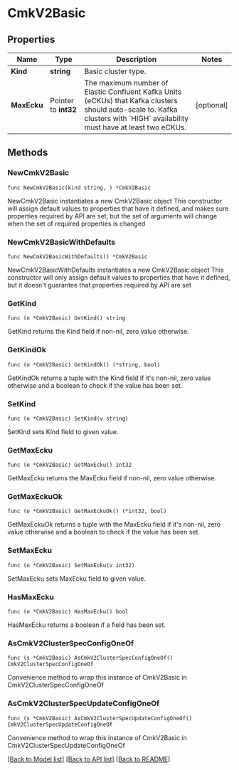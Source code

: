 # CmkV2Basic

## Properties

Name | Type | Description | Notes
------------ | ------------- | ------------- | -------------
**Kind** | **string** | Basic cluster type.  | 
**MaxEcku** | Pointer to **int32** | The maximum number of Elastic Confluent Kafka Units (eCKUs) that Kafka clusters should auto-scale to. Kafka clusters with &#x60;HIGH&#x60; availability must have at least two eCKUs.  | [optional] 

## Methods

### NewCmkV2Basic

`func NewCmkV2Basic(kind string, ) *CmkV2Basic`

NewCmkV2Basic instantiates a new CmkV2Basic object
This constructor will assign default values to properties that have it defined,
and makes sure properties required by API are set, but the set of arguments
will change when the set of required properties is changed

### NewCmkV2BasicWithDefaults

`func NewCmkV2BasicWithDefaults() *CmkV2Basic`

NewCmkV2BasicWithDefaults instantiates a new CmkV2Basic object
This constructor will only assign default values to properties that have it defined,
but it doesn't guarantee that properties required by API are set

### GetKind

`func (o *CmkV2Basic) GetKind() string`

GetKind returns the Kind field if non-nil, zero value otherwise.

### GetKindOk

`func (o *CmkV2Basic) GetKindOk() (*string, bool)`

GetKindOk returns a tuple with the Kind field if it's non-nil, zero value otherwise
and a boolean to check if the value has been set.

### SetKind

`func (o *CmkV2Basic) SetKind(v string)`

SetKind sets Kind field to given value.


### GetMaxEcku

`func (o *CmkV2Basic) GetMaxEcku() int32`

GetMaxEcku returns the MaxEcku field if non-nil, zero value otherwise.

### GetMaxEckuOk

`func (o *CmkV2Basic) GetMaxEckuOk() (*int32, bool)`

GetMaxEckuOk returns a tuple with the MaxEcku field if it's non-nil, zero value otherwise
and a boolean to check if the value has been set.

### SetMaxEcku

`func (o *CmkV2Basic) SetMaxEcku(v int32)`

SetMaxEcku sets MaxEcku field to given value.

### HasMaxEcku

`func (o *CmkV2Basic) HasMaxEcku() bool`

HasMaxEcku returns a boolean if a field has been set.


### AsCmkV2ClusterSpecConfigOneOf

`func (s *CmkV2Basic) AsCmkV2ClusterSpecConfigOneOf() CmkV2ClusterSpecConfigOneOf`

Convenience method to wrap this instance of CmkV2Basic in CmkV2ClusterSpecConfigOneOf

### AsCmkV2ClusterSpecUpdateConfigOneOf

`func (s *CmkV2Basic) AsCmkV2ClusterSpecUpdateConfigOneOf() CmkV2ClusterSpecUpdateConfigOneOf`

Convenience method to wrap this instance of CmkV2Basic in CmkV2ClusterSpecUpdateConfigOneOf

[[Back to Model list]](../README.md#documentation-for-models) [[Back to API list]](../README.md#documentation-for-api-endpoints) [[Back to README]](../README.md)


